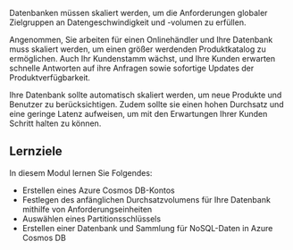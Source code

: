 Datenbanken müssen skaliert werden, um die Anforderungen globaler Zielgruppen an Datengeschwindigkeit und -volumen zu erfüllen.

Angenommen, Sie arbeiten für einen Onlinehändler und Ihre Datenbank muss skaliert werden, um einen größer werdenden Produktkatalog zu ermöglichen. Auch Ihr Kundenstamm wächst, und Ihre Kunden erwarten schnelle Antworten auf ihre Anfragen sowie sofortige Updates der Produktverfügbarkeit.

Ihre Datenbank sollte automatisch skaliert werden, um neue Produkte und Benutzer zu berücksichtigen. Zudem sollte sie einen hohen Durchsatz und eine geringe Latenz aufweisen, um mit den Erwartungen Ihrer Kunden Schritt halten zu können.

## <a name="learning-objectives"></a>Lernziele

In diesem Modul lernen Sie Folgendes:

- Erstellen eines Azure Cosmos DB-Kontos
- Festlegen des anfänglichen Durchsatzvolumens für Ihre Datenbank mithilfe von Anforderungseinheiten
- Auswählen eines Partitionsschlüssels
- Erstellen einer Datenbank und Sammlung für NoSQL-Daten in Azure Cosmos DB